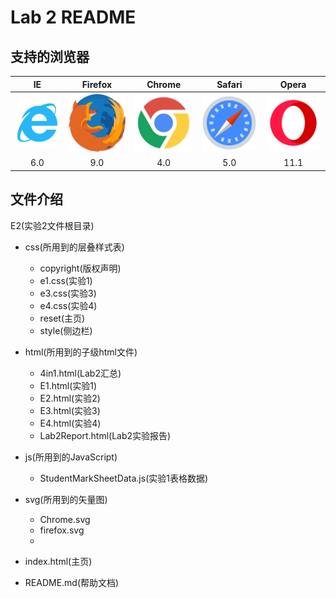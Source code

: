 # Lab 2 README

## 支持的浏览器

|                           IE                           |                           Firefox                            |                            Chrome                            |           Safari            |           Opera           |
| :----------------------------------------------------: | :----------------------------------------------------------: | :----------------------------------------------------------: | :-------------------------: | :-----------------------: |
| <img src="./svg/IE.svg" alt="IE" style="zoom:100%;" /> | <img src="./svg/Firefox.svg" alt="Firefox" style="zoom:95%;" /> | <img src="./svg/Chrome.svg" alt="Chrome" style="zoom:90%;" /> | ![Safari](./svg/Safari.svg) | ![Opera](./svg/Opera.svg) |
|                          6.0                           |                             9.0                              |                             4.0                              |             5.0             |           11.1            |



## 文件介绍

E2(实验2文件根目录)

-   css(所用到的层叠样式表)
    -   copyright(版权声明)
    -   e1.css(实验1)
    -   e3.css(实验3)
    -   e4.css(实验4)
    -   reset(主页)
    -   style(侧边栏)

-   html(所用到的子级html文件)
    -   4in1.html(Lab2汇总)
    -   E1.html(实验1)
    -   E2.html(实验2)
    -   E3.html(实验3)
    -   E4.html(实验4)
    -   Lab2Report.html(Lab2实验报告)
-   js(所用到的JavaScript)
    -   StudentMarkSheetData.js(实验1表格数据)
-   svg(所用到的矢量图)
    -   Chrome.svg
    -   firefox.svg
    -   
-   index.html(主页)
-   README.md(帮助文档)
